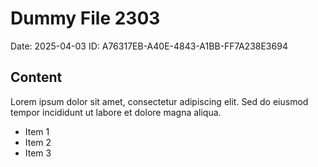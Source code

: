 # Dummy File 2303

Date: 2025-04-03
ID: A76317EB-A40E-4843-A1BB-FF7A238E3694

## Content

Lorem ipsum dolor sit amet, consectetur adipiscing elit.
Sed do eiusmod tempor incididunt ut labore et dolore magna aliqua.

* Item 1
* Item 2
* Item 3

